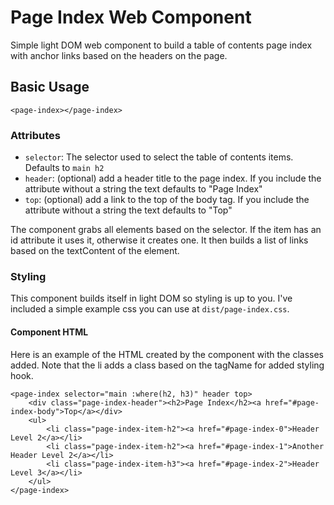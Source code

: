 # Page Index Web Component

Simple light DOM web component to build a table of contents page index with anchor links based on the headers on the page.

## Basic Usage

```
<page-index></page-index>
```

### Attributes

* `selector`: The selector used to select the table of contents items. Defaults to `main h2`
* `header`: (optional) add a header title to the page index. If you include the attribute without a string the text defaults to "Page Index"
* `top`: (optional) add a link to the top of the body tag. If you include the attribute without a string the text defaults to "Top"

The component grabs all elements based on the selector. If the item has an id attribute it uses it, otherwise it creates one. It then builds a list of links based on the textContent of the element.

### Styling

This component builds itself in light DOM so styling is up to you. I've included a simple example css you can use at `dist/page-index.css`.

#### Component HTML

Here is an example of the HTML created by the component with the classes added. Note that the li adds a class based on the tagName for added styling hook.

```
<page-index selector="main :where(h2, h3)" header top>
    <div class="page-index-header"><h2>Page Index</h2><a href="#page-index-body">Top</a></div>
    <ul>
        <li class="page-index-item-h2"><a href="#page-index-0">Header Level 2</a></li>
        <li class="page-index-item-h2"><a href="#page-index-1">Another Header Level 2</a></li>
        <li class="page-index-item-h3"><a href="#page-index-2">Header Level 3</a></li>
    </ul>
</page-index>
```